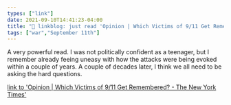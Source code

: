 ```yaml
---
types: ["link"]
date: 2021-09-10T14:41:23-04:00
title: "🔗 linkblog: just read 'Opinion | Which Victims of 9/11 Get Remembered? - The New York Times'"
tags: ["war","September 11th"]
---
```

A very powerful read. I was not politically confident as a teenager, but I remember already feeing uneasy with how the attacks were being evoked within a couple of years. A couple of decades later, I think we all need to be asking the hard questions.
 
[link to 'Opinion | Which Victims of 9/11 Get Remembered? - The New York Times'](https://www.nytimes.com/2021/09/10/opinion/9-11-memorial.html)
